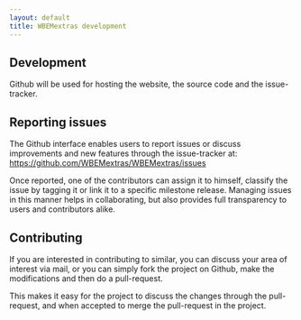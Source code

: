 ```yaml
---
layout: default
title: WBEMextras development
---
```


## Development ##
Github will be used for hosting the website, the source code and the
issue-tracker.

## Reporting issues ##
The Github interface enables users to report issues or discuss improvements
and new features through the issue-tracker at:
<https://github.com/WBEMextras/WBEMextras/issues>

Once reported, one of the contributors can assign it to himself, classify the
issue by tagging it or link it to a specific milestone release. Managing issues
in this manner helps in collaborating, but also provides full transparency to
users and contributors alike.


## Contributing ##
If you are interested in contributing to similar, you can discuss your area
of interest via mail, or you can simply fork the project
on Github, make the modifications and then do a pull-request.

This makes it easy for the project to discuss the changes through the
pull-request, and when accepted to merge the pull-request in the project.

